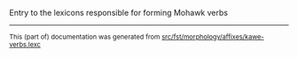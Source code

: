 Entry to the lexicons responsible for forming Mohawk verbs

* * *

<small>This (part of) documentation was generated from [src/fst/morphology/affixes/kawe-verbs.lexc](https://github.com/giellalt/lang-moh/blob/main/src/fst/morphology/affixes/kawe-verbs.lexc)</small>
